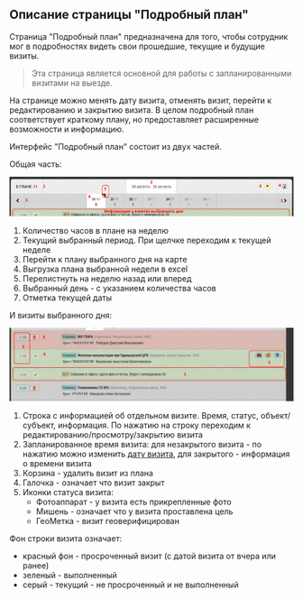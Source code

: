 ## Описание страницы "Подробный план"

Страница "Подробный план" предназначена для того, чтобы сотрудник мог в подробностях видеть свои прошедшие, текущие и будущие визиты.

>Эта страница является основной для работы с запланированными визитами на выезде.

На странице можно менять дату визита, отменять визит, перейти к редактированию и закрытию визита.
В целом подробный план соответствует краткому плану, но предоставляет расширенные возможности и информацию.

Интерфейс "Подробный план" состоит из двух частей.

Общая часть:

![](../images/rep-planning-full-plan.png)

 1. Количество часов в плане на неделю
 2. Текущий выбранный период. При щелчке переходим к текущей неделе
 3. Перейти к плану выбранного дня на карте
 4. Выгрузка плана выбранной недели в excel
 5. Перелистнуть на неделю назад или вперед
 6. Выбранный день - с указанием количества часов
 7. Отметка текущей даты


И визиты выбранного дня: 

![](../images/rep-planning-full-plan-visits.png)

 1. Строка с информацией об отдельном визите. 
 Время, статус, объект/субъект, информация.
 По нажатию на строку переходим к редактированию/просмотру/закрытию визита
 2. Запланированное время визита: 
  для незакрытого визита - 
 по нажатию можно изменить [дату визита](rep-planning-full-plan-change-date.md),
  для закрытого - информация о времени визита
 3. Корзина - удалить визит из плана
 4. Галочка - означает что визит закрыт
 5. Иконки статуса визита: 
    - Фотоаппарат - у визита есть прикрепленные фото
    - Мишень - означает что у визита проставлена цель
    - ГеоМетка - визит геоверифицирован
 
Фон строки визита означает:

- красный фон - просроченный визит (с датой визита от вчера или ранее)
- зеленый - выполненный
- серый - текущий - не просроченный и не выполненный
